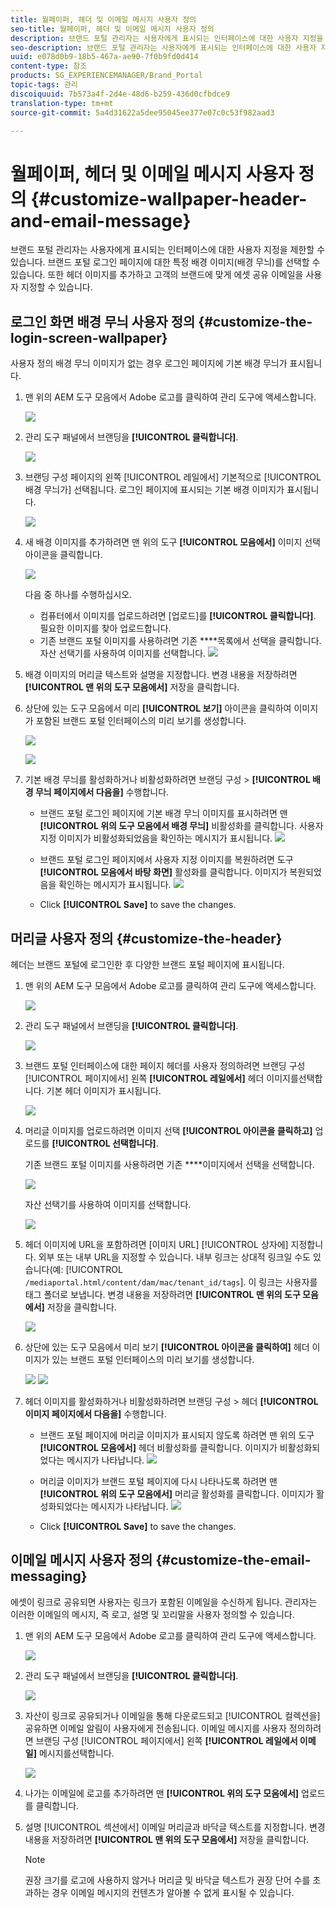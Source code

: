 ```yaml
---
title: 월페이퍼, 헤더 및 이메일 메시지 사용자 정의
seo-title: 월페이퍼, 헤더 및 이메일 메시지 사용자 정의
description: 브랜드 포털 관리자는 사용자에게 표시되는 인터페이스에 대한 사용자 지정을 제한할 수 있습니다. 브랜드 포털 로그인 페이지에 대한 특정 배경 이미지(배경 무늬)를 선택할 수 있습니다. 또한 헤더 이미지를 추가하고 고객의 브랜드에 맞게 에셋 공유 이메일을 사용자 지정할 수 있습니다.
seo-description: 브랜드 포털 관리자는 사용자에게 표시되는 인터페이스에 대한 사용자 지정을 제한할 수 있습니다. 브랜드 포털 로그인 페이지에 대한 특정 배경 이미지(배경 무늬)를 선택할 수 있습니다. 또한 헤더 이미지를 추가하고 고객의 브랜드에 맞게 에셋 공유 이메일을 사용자 지정할 수 있습니다.
uuid: e078d0b9-18b5-467a-ae90-7f0b9fd0d414
content-type: 참조
products: SG_EXPERIENCEMANAGER/Brand_Portal
topic-tags: 관리
discoiquuid: 7b573a4f-2d4e-48d6-b259-436d0cfbdce9
translation-type: tm+mt
source-git-commit: 5a4d31622a5dee95045ee377e07c0c53f982aad3

---
```



# 월페이퍼, 헤더 및 이메일 메시지 사용자 정의 {#customize-wallpaper-header-and-email-message}

브랜드 포털 관리자는 사용자에게 표시되는 인터페이스에 대한 사용자 지정을 제한할 수 있습니다. 브랜드 포털 로그인 페이지에 대한 특정 배경 이미지(배경 무늬)를 선택할 수 있습니다. 또한 헤더 이미지를 추가하고 고객의 브랜드에 맞게 에셋 공유 이메일을 사용자 지정할 수 있습니다.

## 로그인 화면 배경 무늬 사용자 정의 {#customize-the-login-screen-wallpaper}

사용자 정의 배경 무늬 이미지가 없는 경우 로그인 페이지에 기본 배경 무늬가 표시됩니다.

1. 맨 위의 AEM 도구 모음에서 Adobe 로고를 클릭하여 관리 도구에 액세스합니다.

   ![](assets/aemlogo.png)

1. 관리 도구 패널에서 브랜딩을 **[!UICONTROL 클릭합니다]**.


   ![](assets/admin-tools-panel-10.png)

1. 브랜딩 구성 페이지의 왼쪽 [!UICONTROL 레일에서] 기본적으로 [!UICONTROL 배경 무늬가] 선택됩니다. 로그인 페이지에 표시되는 기본 배경 이미지가 표시됩니다.

   ![](assets/default_wallpaper.png)

1. 새 배경 이미지를 추가하려면 맨 위의 도구 **[!UICONTROL 모음에서]** 이미지 선택 아이콘을 클릭합니다.

   ![](assets/choose_wallpaperimage.png)

   다음 중 하나를 수행하십시오.

   * 컴퓨터에서 이미지를 업로드하려면 [업로드]를 **[!UICONTROL 클릭합니다]**. 필요한 이미지를 찾아 업로드합니다.
   * 기존 브랜드 포털 이미지를 사용하려면 기존 ****&#x200B;목록에서 선택을 클릭합니다. 자산 선택기를 사용하여 이미지를 선택합니다.
   ![](assets/asset-picker.png)

1. 배경 이미지의 머리글 텍스트와 설명을 지정합니다. 변경 내용을 저장하려면 **[!UICONTROL 맨 위의 도구 모음에서]** 저장을 클릭합니다.

1. 상단에 있는 도구 모음에서 미리 **[!UICONTROL 보기]** 아이콘을 클릭하여 이미지가 포함된 브랜드 포털 인터페이스의 미리 보기를 생성합니다.

   ![](assets/chlimage_1.png)

   ![](assets/custom-wallpaper-preview.png)

1. 기본 배경 무늬를 활성화하거나 비활성화하려면 브랜딩 구성 &gt; **[!UICONTROL 배경 무늬 페이지에서 다음을]** 수행합니다.

   * 브랜드 포털 로그인 페이지에 기본 배경 무늬 이미지를 표시하려면 맨 **[!UICONTROL 위의 도구 모음에서 배경 무늬]** 비활성화를 클릭합니다. 사용자 지정 이미지가 비활성화되었음을 확인하는 메시지가 표시됩니다.
   ![](assets/chlimage_1-1.png)

   * 브랜드 포털 로그인 페이지에서 사용자 지정 이미지를 복원하려면 도구 **[!UICONTROL 모음에서 바탕 화면]** 활성화를 클릭합니다. 이미지가 복원되었음을 확인하는 메시지가 표시됩니다.
   ![](assets/chlimage_1-2.png)

   * Click **[!UICONTROL Save]** to save the changes.



## 머리글 사용자 정의 {#customize-the-header}

헤더는 브랜드 포털에 로그인한 후 다양한 브랜드 포털 페이지에 표시됩니다.

1. 맨 위의 AEM 도구 모음에서 Adobe 로고를 클릭하여 관리 도구에 액세스합니다.

   ![](assets/aemlogo.png)

1. 관리 도구 패널에서 브랜딩을 **[!UICONTROL 클릭합니다]**.

   ![](assets/admin-tools-panel-11.png)

1. 브랜드 포털 인터페이스에 대한 페이지 헤더를 사용자 정의하려면 브랜딩 구성 [!UICONTROL 페이지에서] 왼쪽 **[!UICONTROL 레일에서]** 헤더 이미지를선택합니다. 기본 헤더 이미지가 표시됩니다.

   ![](assets/default-header.png)

1. 머리글 이미지를 업로드하려면 이미지 선택 **[!UICONTROL 아이콘을 클릭하고]** 업로드를 **[!UICONTROL 선택합니다]**.

   기존 브랜드 포털 이미지를 사용하려면 기존 ****&#x200B;이미지에서 선택을 선택합니다.

   ![](assets/choose_wallpaperimage-1.png)

   자산 선택기를 사용하여 이미지를 선택합니다.

   ![](assets/asset-picker-header.png)

1. 헤더 이미지에 URL을 포함하려면 [이미지 URL] [!UICONTROL 상자에] 지정합니다. 외부 또는 내부 URL을 지정할 수 있습니다. 내부 링크는 상대적 링크일 수도 있습니다(예:
   [!UICONTROL `/mediaportal.html/content/dam/mac/tenant_id/tags`].
이 링크는 사용자를 태그 폴더로 보냅니다.
변경 내용을 저장하려면 **[!UICONTROL 맨 위의 도구 모음에서]** 저장을 클릭합니다.

   ![](assets/configure_brandingheaderimageurl.png)

1. 상단에 있는 도구 모음에서 미리 보기 **[!UICONTROL 아이콘을 클릭하여]** 헤더 이미지가 있는 브랜드 포털 인터페이스의 미리 보기를 생성합니다.

   ![](assets/chlimage_1-3.png)
   ![](assets/custom_header_preview.png)

1. 헤더 이미지를 활성화하거나 비활성화하려면 브랜딩 구성 &gt; 헤더 **[!UICONTROL 이미지 페이지에서 다음을]** 수행합니다.

   * 브랜드 포털 페이지에 머리글 이미지가 표시되지 않도록 하려면 맨 위의 도구 **[!UICONTROL 모음에서]** 헤더 비활성화를 클릭합니다. 이미지가 비활성화되었다는 메시지가 나타납니다.
   ![](assets/chlimage_1-4.png)

   * 머리글 이미지가 브랜드 포털 페이지에 다시 나타나도록 하려면 맨 **[!UICONTROL 위의 도구 모음에서]** 머리글 활성화를 클릭합니다. 이미지가 활성화되었다는 메시지가 나타납니다.
   ![](assets/chlimage_1-5.png)

   * Click **[!UICONTROL Save]** to save the changes.



## 이메일 메시지 사용자 정의 {#customize-the-email-messaging}

에셋이 링크로 공유되면 사용자는 링크가 포함된 이메일을 수신하게 됩니다. 관리자는 이러한 이메일의 메시지, 즉 로고, 설명 및 꼬리말을 사용자 정의할 수 있습니다.

1. 맨 위의 AEM 도구 모음에서 Adobe 로고를 클릭하여 관리 도구에 액세스합니다.

   ![](assets/aemlogo.png)

1. 관리 도구 패널에서 브랜딩을 **[!UICONTROL 클릭합니다]**.

   ![](assets/admin-tools-panel-12.png)

1. 자산이 링크로 공유되거나 이메일을 통해 다운로드되고 [!UICONTROL 컬렉션을] 공유하면 이메일 알림이 사용자에게 전송됩니다. 이메일 메시지를 사용자 정의하려면 브랜딩 구성 [!UICONTROL 페이지에서] 왼쪽 **[!UICONTROL 레일에서 이메일]** 메시지를선택합니다.

   ![](assets/configure-branding-page-email.png)

1. 나가는 이메일에 로고를 추가하려면 맨 **[!UICONTROL 위의 도구 모음에서]** 업로드를 클릭합니다.

1. 설명 [!UICONTROL 섹션에서] 이메일 머리글과 바닥글 텍스트를 지정합니다. 변경 내용을 저장하려면 **[!UICONTROL 맨 위의 도구 모음에서]** 저장을 클릭합니다.

   >[!NOTE]
   >
   >권장 크기를 로고에 사용하지 않거나 머리글 및 바닥글 텍스트가 권장 단어 수를 초과하는 경우 이메일 메시지의 컨텐츠가 알아볼 수 없게 표시될 수 있습니다.
